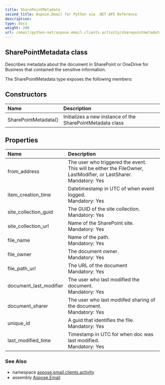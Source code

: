 ```yaml
---
title: SharePointMetadata
second_title: Aspose.Email for Python via .NET API Reference
description: 
type: docs
weight: 200
url: /email/python-net/aspose.email.clients.activity/sharepointmetadata/
---
```


## SharePointMetadata class

Describes metadata about the document in SharePoint or OneDrive for Business that contained the sensitive information.

The SharePointMetadata type exposes the following members:
## Constructors
| Name | Description |
| :- | :- |
|SharePointMetadata()|Initializes a new instance of the SharePointMetadata class|
## Properties
| Name | Description |
| :- | :- |
|from_address|The user who triggered the event. This will be either the FileOwner, LastModifier, or LastSharer.<br/>            Mandatory: Yes|
|item_creation_time|Datetimestamp in UTC of when event logged.<br/>            Mandatory: Yes|
|site_collection_guid|The GUID of the site collection.<br/>            Mandatory: Yes|
|site_collection_url|Name of the SharePoint site.<br/>            Mandatory: Yes|
|file_name|Name of the path.<br/>            Mandatory: Yes|
|file_owner|The document owner.<br/>            Mandatory: Yes|
|file_path_url|The URL of the document<br/>            Mandatory: Yes|
|document_last_modifier|The user who last modified the document.<br/>            Mandatory: Yes|
|document_sharer|The user who last modiifed sharing of the document.<br/>            Mandatory: Yes|
|unique_id|A guid that identifies the file.<br/>            Mandatory: Yes|
|last_modified_time|Timestamp in UTC for when doc was last modified.<br/>            Mandatory: Yes|

### See Also

* namespace [aspose.email.clients.activity](/email/python-net/aspose.email.clients.activity/)
* assembly [Aspose.Email](/slides/python-net/)


